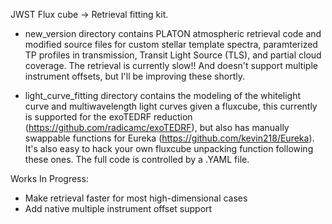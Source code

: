 JWST Flux cube -> Retrieval fitting kit.

- new_version directory contains PLATON atmospheric retrieval code and modified source files for custom stellar template spectra,
    paramterized TP profiles in transmission, Transit Light Source (TLS), and partial cloud coverage. The retrieval is currently slow!!
    And doesn't support multiple instrument offsets, but I'll be improving these shortly.

- light_curve_fitting directory contains the modeling of the whitelight curve and multiwavelength light curves given a fluxcube,
  this currently is supported for the exoTEDRF reduction (https://github.com/radicamc/exoTEDRF), but also has
  manually swappable functions for Eureka (https://github.com/kevin218/Eureka). It's also easy to hack your own fluxcube unpacking
  function following these ones. The full code is controlled by a .YAML file. 

Works In Progress:
- Make retrieval faster for most high-dimensional cases
- Add native multiple instrument offset support
